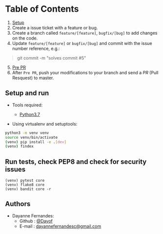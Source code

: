 # Table of Contents

1. [Setup](#setup-and-run)
2. Create a issue ticket with a feature or bug.
3. Create a branch called ``feature/[feature]``, ``bugfix/[bug]`` to add changes on the code.
4. Update ``feature/[feature]`` or ``bugfix/[bug]`` and commit with the issue number reference, e.g.:
> git commit -m "solves commit #5"
5. [Pre PR](#run-tests,-check-pep8-and-check-for-security-issues)
6. After ``Pre PR``, push your modifications to your branch and send a *PR* (Pull Resquest) to master.


## Setup and run

- Tools required:
  - [Python3.7](https://www.python.org/downloads/)


- Using virtualenv and setuptools:

```bash
python3 -m venv venv
source venv/bin/activate
(venv) pip install -e .[dev]
(venv) findex
```

## Run tests, check PEP8 and check for security issues

```
(venv) pytest core
(venv) flake8 core
(venv) bandit core -r
```

## Authors

- Dayanne Fernandes:
  - Github : [@Dayof](https://github.com/Dayof)
  - E-mail : dayannefernandesc@gmail.com
